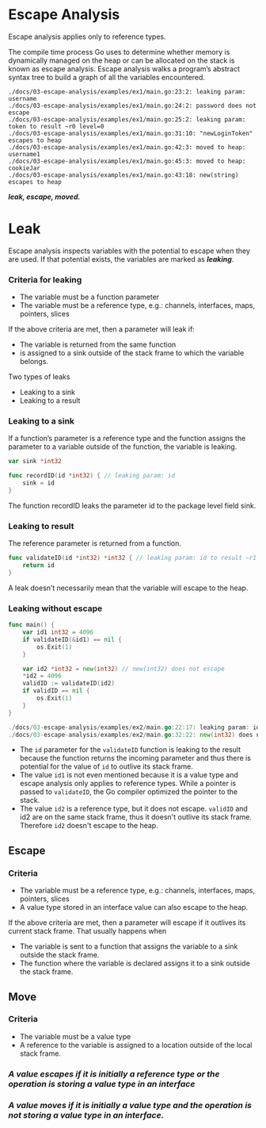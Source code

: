 # Escape Analysis

[](https://github.com/akutz/go-interface-values/blob/main/docs/03-escape-analysis/01-overview.md)

Escape analysis applies only to reference types.

The compile time process Go uses to determine whether memory is dynamically managed on the heap or can be allocated on the stack is known as escape analysis. Escape analysis walks a program’s abstract syntax tree to build a graph of all the variables encountered.

```
./docs/03-escape-analysis/examples/ex1/main.go:23:2: leaking param: username
./docs/03-escape-analysis/examples/ex1/main.go:24:2: password does not escape
./docs/03-escape-analysis/examples/ex1/main.go:25:2: leaking param: token to result ~r0 level=0
./docs/03-escape-analysis/examples/ex1/main.go:31:10: "newLoginToken" escapes to heap
./docs/03-escape-analysis/examples/ex1/main.go:42:3: moved to heap: username1
./docs/03-escape-analysis/examples/ex1/main.go:45:3: moved to heap: cookieJar
./docs/03-escape-analysis/examples/ex1/main.go:43:18: new(string) escapes to heap
```

***leak, escape, moved.***

# Leak

[](https://github.com/akutz/go-interface-values/blob/main/docs/03-escape-analysis/02-leak.md)

Escape analysis inspects variables with the potential to escape when they are used. If that potential exists, the variables are marked as ***leaking***.

### Criteria for leaking

- The variable must be a function parameter
- The variable must be a reference type, e.g.: channels, interfaces, maps, pointers, slices

If the above criteria are met, then a parameter will leak if:

- The variable is returned from the same function
- is assigned to a sink outside of the stack frame to which the variable belongs.

Two types of leaks

- Leaking to a sink
- Leaking to a result

### Leaking to a sink

If a function’s parameter is a reference type and the function assigns the parameter to a variable outside of the function, the variable is leaking. 

```go
var sink *int32

func recordID(id *int32) { // leaking param: id
	sink = id
}
```

The function recordID leaks the parameter id to the package level field sink. 

### Leaking to result

The reference parameter is returned from a function.

```go
func validateID(id *int32) *int32 { // leaking param: id to result ~r1 level=0
	return id
}
```

A leak doesn’t necessarily mean that the variable will escape to the heap.

### Leaking without escape

```go
func main() {
	var id1 int32 = 4096
	if validateID(&id1) == nil {
		os.Exit(1)
	}

	var id2 *int32 = new(int32) // new(int32) does not escape
	*id2 = 4096
	validID := validateID(id2)
	if validID == nil {
		os.Exit(1)
	}
}

./docs/03-escape-analysis/examples/ex2/main.go:22:17: leaking param: id to result ~r0 level=0
./docs/03-escape-analysis/examples/ex2/main.go:32:22: new(int32) does not escape
```

- The `id` parameter for the `validateID` function is leaking to the result because the function returns the incoming parameter and thus there is potential for the value of `id` to outlive its stack frame.
- The value `id1` is not even mentioned because it is a value type and escape analysis only applies to reference types. While a pointer is passed to `validateID`, the Go compiler optimized the pointer to the stack.
- The value `id2` is a reference type, but it does not escape. `validID` and id2 are on the same stack frame, thus it doesn't outlive its stack frame. Therefore `id2` doesn't escape to the heap.

## Escape

### Criteria

- The variable must be a reference type, e.g.: channels, interfaces, maps, pointers, slices
- A value type stored in an interface value can also escape to the heap.

If the above criteria are met, then a parameter will escape if it outlives its current stack frame. That usually happens when 

- The variable is sent to a function that assigns the variable to a sink outside the stack frame.
- The function where the variable is declared assigns it to a sink outside the stack frame.

## Move

### Criteria

- The variable must be a value type
- A reference to the variable is assigned to a location outside of the local stack frame.

### *A value **escapes** if it is initially a reference type or the operation is storing a value type in an interface*

### *A value **moves** if it is initially a value type and the operation is not storing a value type in an interface.*